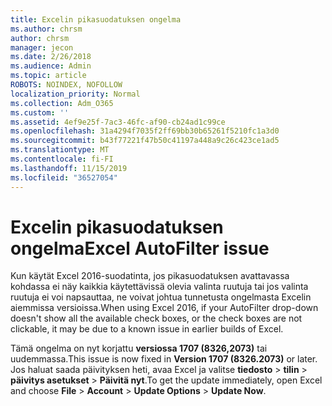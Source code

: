 ```yaml
---
title: Excelin pikasuodatuksen ongelma
ms.author: chrsm
author: chrsm
manager: jecon
ms.date: 2/26/2018
ms.audience: Admin
ms.topic: article
ROBOTS: NOINDEX, NOFOLLOW
localization_priority: Normal
ms.collection: Adm_O365
ms.custom: ''
ms.assetid: 4ef9e25f-7ac3-46fc-af90-cb24ad1c99ce
ms.openlocfilehash: 31a4294f7035f2ff69bb30b65261f5210fc1a3d0
ms.sourcegitcommit: b43f77221f47b50c41197a448a9c26c423ce1ad5
ms.translationtype: MT
ms.contentlocale: fi-FI
ms.lasthandoff: 11/15/2019
ms.locfileid: "36527054"
---
```

# <a name="excel-autofilter-issue"></a><span data-ttu-id="30a54-102">Excelin pikasuodatuksen ongelma</span><span class="sxs-lookup"><span data-stu-id="30a54-102">Excel AutoFilter issue</span></span>

<span data-ttu-id="30a54-103">Kun käytät Excel 2016-suodatinta, jos pikasuodatuksen avattavassa kohdassa ei näy kaikkia käytettävissä olevia valinta ruutuja tai jos valinta ruutuja ei voi napsauttaa, ne voivat johtua tunnetusta ongelmasta Excelin aiemmissa versioissa.</span><span class="sxs-lookup"><span data-stu-id="30a54-103">When using Excel 2016, if your AutoFilter drop-down doesn't show all the available check boxes, or the check boxes are not clickable, it may be due to a known issue in earlier builds of Excel.</span></span> 
  
<span data-ttu-id="30a54-104">Tämä ongelma on nyt korjattu **versiossa 1707 (8326,2073)** tai uudemmassa.</span><span class="sxs-lookup"><span data-stu-id="30a54-104">This issue is now fixed in **Version 1707 (8326.2073)** or later.</span></span> <span data-ttu-id="30a54-105">Jos haluat saada päivityksen heti, avaa Excel ja valitse **tiedosto** \> **tilin** \> **päivitys asetukset** \> **Päivitä nyt**.</span><span class="sxs-lookup"><span data-stu-id="30a54-105">To get the update immediately, open Excel and choose **File** \> **Account** \> **Update Options** \> **Update Now**.</span></span>
  

